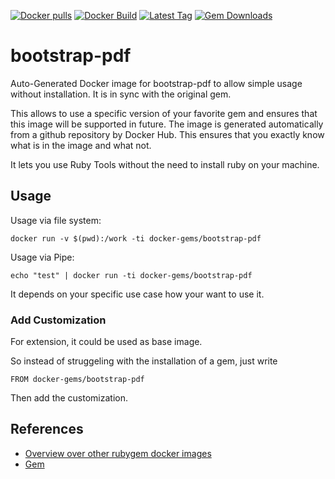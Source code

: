 [![Docker pulls](https://img.shields.io/docker/pulls/rubygem/bootstrap-pdf.svg)](https://hub.docker.com/r/rubygem/bootstrap-pdf/)
[![Docker Build](https://img.shields.io/docker/automated/rubygem/bootstrap-pdf.svg)](https://hub.docker.com/r/rubygem/bootstrap-pdf/)
[![Latest Tag](https://img.shields.io/github/tag/docker-rubygem/bootstrap-pdf.svg)](https://hub.docker.com/r/rubygem/bootstrap-pdf/)
[![Gem Downloads](https://img.shields.io/gem/dt/bootstrap-pdf.svg)](https://rubygems.org/gems/bootstrap-pdf/)
# bootstrap-pdf

Auto-Generated Docker image for bootstrap-pdf to allow simple usage without installation.
It is in sync with the original gem.

This allows to use a specific version of your favorite gem and ensures that this image will be supported in future.
The image is generated automatically from a github repository by Docker Hub.
This ensures that you exactly know what is in the image and what not.

It lets you use Ruby Tools without the need to install ruby on your machine.

## Usage

Usage via file system:

`docker run -v $(pwd):/work -ti docker-gems/bootstrap-pdf`

Usage via Pipe:

`echo "test" | docker run -ti docker-gems/bootstrap-pdf`

It depends on your specific use case how your want to use it.

### Add Customization

For extension, it could be used as base image.

So instead of struggeling with the installation of a gem, just write

`FROM docker-gems/bootstrap-pdf`

Then add the customization.

## References

 - [Overview over other rubygem docker images](https://github.com/thinkbot/docker-rubygem)
 - [Gem](https://rubygems.org/gems/bootstrap-pdf/)
